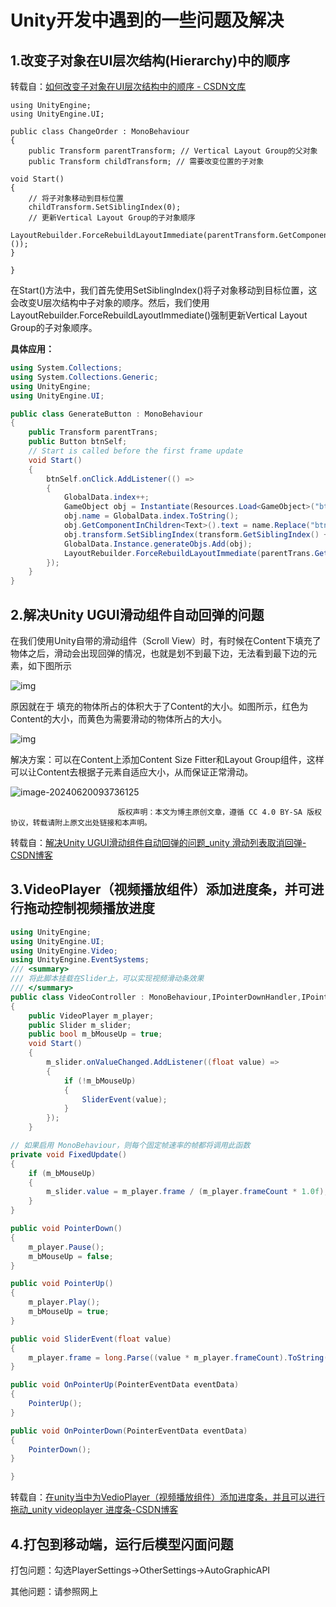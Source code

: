 # Unity开发中遇到的一些问题及解决

## 1.改变子对象在UI层次结构(Hierarchy)中的顺序

转载自：[如何改变子对象在UI层次结构中的顺序 - CSDN文库](https://wenku.csdn.net/answer/4c0wpyivt3)

```
using UnityEngine;
using UnityEngine.UI;

public class ChangeOrder : MonoBehaviour
{
    public Transform parentTransform; // Vertical Layout Group的父对象
    public Transform childTransform; // 需要改变位置的子对象

void Start()
{
    // 将子对象移动到目标位置
    childTransform.SetSiblingIndex(0);
    // 更新Vertical Layout Group的子对象顺序
    LayoutRebuilder.ForceRebuildLayoutImmediate(parentTransform.GetComponent<RectTransform>());
}

}
```

在Start()方法中，我们首先使用SetSiblingIndex()将子对象移动到目标位置，这会改变U层次结构中子对象的顺序。然后，我们使用LayoutRebuilder.ForceRebuildLayoutImmediate()强制更新Vertical Layout Group的子对象顺序。

**具体应用：**

```c#
using System.Collections;
using System.Collections.Generic;
using UnityEngine;
using UnityEngine.UI;

public class GenerateButton : MonoBehaviour
{
    public Transform parentTrans;
    public Button btnSelf;
    // Start is called before the first frame update
    void Start()
    {
        btnSelf.onClick.AddListener(() =>
        {
            GlobalData.index++;
            GameObject obj = Instantiate(Resources.Load<GameObject>("btn"),FindObjectOfType<VerticalLayoutGroup>().transform);
            obj.name = GlobalData.index.ToString();
            obj.GetComponentInChildren<Text>().text = name.Replace("btn","");
            obj.transform.SetSiblingIndex(transform.GetSiblingIndex() + 1);
            GlobalData.Instance.generateObjs.Add(obj);
            LayoutRebuilder.ForceRebuildLayoutImmediate(parentTrans.GetComponent<RectTransform>());
        });
    }
}
```

## 2.解决Unity UGUI滑动组件自动回弹的问题

在我们使用Unity自带的滑动组件（Scroll View）时，有时候在Content下填充了物体之后，滑动会出现回弹的情况，也就是划不到最下边，无法看到最下边的元素，如下图所示

![img](D:\Unity资料和笔记\个人笔记\UnityQuestionsAndResolve-Image\20210302200111574.gif)

原因就在于 填充的物体所占的体积大于了Content的大小。如图所示，红色为Content的大小，而黄色为需要滑动的物体所占的大小。

![img](D:\Unity资料和笔记\个人笔记\UnityQuestionsAndResolve-Image\20210302200436248.png)

解决方案：可以在Content上添加Content Size Fitter和Layout Group组件，这样可以让Content去根据子元素自适应大小，从而保证正常滑动。

![image-20240620093736125](D:\Unity资料和笔记\个人笔记\UnityQuestionsAndResolve-Image\image-20240620093736125.png)

                            版权声明：本文为博主原创文章，遵循 CC 4.0 BY-SA 版权协议，转载请附上原文出处链接和本声明。

转载自：[解决Unity UGUI滑动组件自动回弹的问题_unity 滑动列表取消回弹-CSDN博客](https://blog.csdn.net/wang568270833/article/details/114293129)

## 3.VideoPlayer（视频播放组件）添加进度条，并可进行拖动控制视频播放进度

```c#
using UnityEngine;
using UnityEngine.UI;
using UnityEngine.Video;
using UnityEngine.EventSystems;
/// <summary>
/// 将此脚本挂载在Slider上，可以实现视频滑动条效果
/// </summary>
public class VideoController : MonoBehaviour,IPointerDownHandler,IPointerUpHandler
{
    public VideoPlayer m_player;
    public Slider m_slider;
    public bool m_bMouseUp = true;
    void Start()
    {
        m_slider.onValueChanged.AddListener((float value) =>
        {
            if (!m_bMouseUp)
            {
                SliderEvent(value);
            }
        });
    }

// 如果启用 MonoBehaviour，则每个固定帧速率的帧都将调用此函数
private void FixedUpdate()
{
    if (m_bMouseUp)
    {
        m_slider.value = m_player.frame / (m_player.frameCount * 1.0f);
    }
}

public void PointerDown()
{
    m_player.Pause();
    m_bMouseUp = false;
}

public void PointerUp()
{
    m_player.Play();
    m_bMouseUp = true;
}

public void SliderEvent(float value)
{
    m_player.frame = long.Parse((value * m_player.frameCount).ToString("0."));
}

public void OnPointerUp(PointerEventData eventData)
{
    PointerUp();
}

public void OnPointerDown(PointerEventData eventData)
{
    PointerDown();
}

}
```

转载自：[在unity当中为VedioPlayer（视频播放组件）添加进度条，并且可以进行拖动_unity videoplayer 进度条-CSDN博客](https://blog.csdn.net/YTL2859447874/article/details/134455414)

## 4.打包到移动端，运行后模型闪面问题

打包问题：勾选PlayerSettings->OtherSettings->AutoGraphicAPI

其他问题：请参照网上
